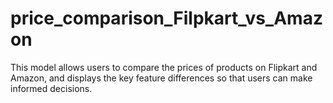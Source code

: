 # price_comparison_Filpkart_vs_Amazon
This model allows users to compare the prices of products on Flipkart and Amazon, and displays the key feature differences so that users can make informed decisions.
